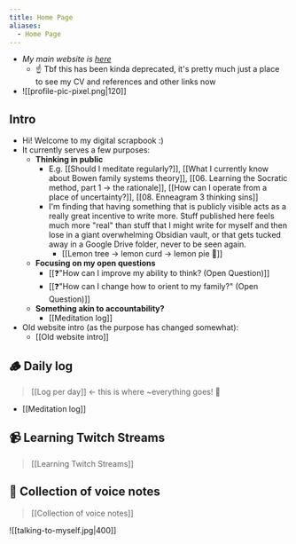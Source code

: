 ```yaml
---
title: Home Page
aliases:
  - Home Page
---
```

- *My main website is [here](https://www.alexislearning.me/)*
	- ☝️ Tbf this has been kinda deprecated, it's pretty much just a place to see my CV and references and other links now
-  ![[profile-pic-pixel.png|120]]
## Intro
- Hi! Welcome to my digital scrapbook :) 
- It currently serves a few purposes:
	- **Thinking in public**
		- E.g. [[Should I meditate regularly?]], [[What I currently know about Bowen family systems theory]], [[06. Learning the Socratic method, part 1 → the rationale]], [[How can I operate from a place of uncertainty?]], [[08. Enneagram 3 thinking sins]]
		- I'm finding that having something that is publicly visible acts as a really great incentive to write more. Stuff published here feels much more "real" than stuff that I might write for myself and then lose in a giant overwhelming Obsidian vault, or that gets tucked away in a Google Drive folder, never to be seen again.
			- [[Lemon tree → lemon curd → lemon pie 🍋]]
	- **Focusing on my open questions**
		- [[❓"How can I improve my ability to think? (Open Question)]]
		- [[❓"How can I change how to orient to my family?" (Open Question)]]
	- **Something akin to accountability?**
		- [[Meditation log]]
- Old website intro (as the purpose has changed somewhat):
	- [[Old website intro]]
## 🪵 Daily log
> [[Log per day]] ← <span class="text-red">this is where ~everything goes!</span> 🚨
- [[Meditation log]]
## 📹 Learning Twitch Streams
> [[Learning Twitch Streams]]
## 🎤 Collection of voice notes
> [[Collection of voice notes]]

![[talking-to-myself.jpg|400]]